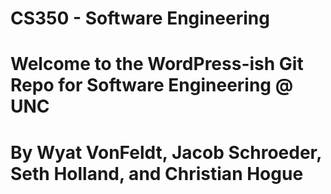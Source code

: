 # CS350 - Software Engineering
# Welcome to the WordPress-ish Git Repo for Software Engineering @ UNC
# By Wyat VonFeldt, Jacob Schroeder, Seth Holland, and Christian Hogue
